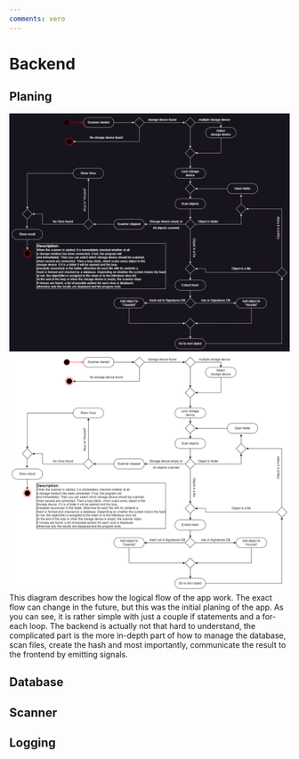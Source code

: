 ```yaml
---
comments: vero
---
```


# Backend

## Planing
![Raspirus Activity Diagram](../../img/RaspActDark.png#only-dark) ![Raspirus Activity Diagram](../../img/RaspActLight.png#only-light) This diagram describes how the logical flow of the app work. The exact flow can change in the future, but this was the initial planing of the app. As you can see, it is rather simple with just a couple if statements and a for-each loop. The backend is actually not that hard to understand, the complicated part is the more in-depth part of how to manage the database, scan files, create the hash and most importantly, communicate the result to the frontend by emitting signals.

## Database

## Scanner

## Logging